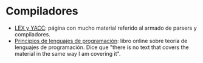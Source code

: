 # Compiladores

- [LEX y YACC](http://dinosaur.compilertools.net/): página con mucho material referido al armado de parsers y compiladores.
- [Principios de lenguajes de programación](https://felleisen.org/matthias/4400-s20/lectures.html): libro online sobre teoría de lenguajes de programación. Dice que "there is no text that covers the material in the same way I am covering it".
